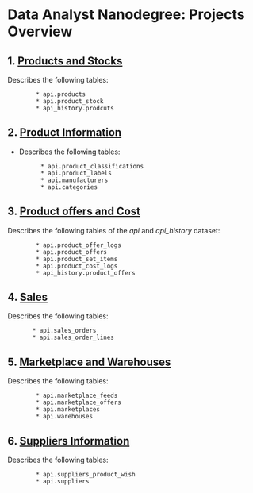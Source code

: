 # Data Analyst Nanodegree: Projects Overview


## 1. [Products and Stocks](link) 

Describes the following tables: 

            * api.products
            * api.product_stock
            * api_history.prodcuts

## 2. [Product Information](link)

* Describes the following tables:

            * api.product_classifications
            * api.product_labels
            * api.manufacturers
            * api.categories 


## 3. [Product offers and Cost](link)

Describes the following tables of the *api* and *api_history* dataset: 

            * api.product_offer_logs
            * api.product_offers
            * api.product_set_items
            * api.product_cost_logs
            * api_history.product_offers


## 4. [Sales](link)

Describes the following tables:

           * api.sales_orders
           * api.sales_order_lines 


## 5. [Marketplace and Warehouses](https://github.com/jahidrazan/DWH-Description/blob/main/marketplace_warehouses.md)

Describes the following tables:

            * api.marketplace_feeds
            * api.marketplace_offers
            * api.marketplaces
            * api.warehouses


## 6. [Suppliers Information](https://github.com/jahidrazan/DWH-Description/blob/main/suppliers_information.md)

Describes the following tables:

            * api.suppliers_product_wish
            * api.suppliers








